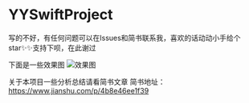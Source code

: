 # YYSwiftProject
写的不好，有任何问题可以在Issues和简书联系我，喜欢的话动动小手给个star✨✨支持下呗，在此谢过

下面是一些效果图
![效果图](https://github.com/daomoer/YYSwiftProject/blob/master/YYSwiftProject/有妖气/效果图/QQ20180808-093047.gif)

关于本项目一些分析总结请看简书文章
简书地址：https://www.jianshu.com/p/4b8e46ee1f39
